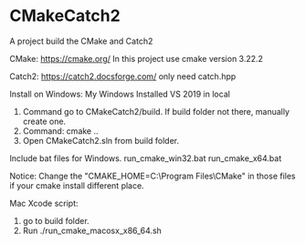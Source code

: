 # CMakeCatch2
A project build the CMake and Catch2


CMake: https://cmake.org/
In this project use cmake version 3.22.2



Catch2: https://catch2.docsforge.com/
only need catch.hpp


Install on Windows: 
My Windows Installed VS 2019 in local
1) Command go to CMakeCatch2/build. If build folder not there, manually create one.  
2) Command: cmake ..
3) Open CMakeCatch2.sln from build folder. 


Include bat files for Windows. 
run_cmake_win32.bat
run_cmake_x64.bat

Notice: Change the "CMAKE_HOME=C:\Program Files\CMake" in those files if your cmake install different place. 


Mac Xcode script: 
1) go to build folder.
2) Run ./run_cmake_macosx_x86_64.sh